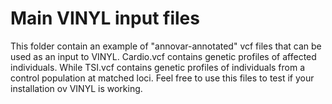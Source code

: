 # Main VINYL input files

This folder contain an example of "annovar-annotated" vcf files that can be used as an input to VINYL. Cardio.vcf contains genetic profiles of affected individuals. While TSI.vcf contains genetic profiles of individuals from a control population at matched loci. Feel free to use this files to test if your installation ov VINYL is working.
